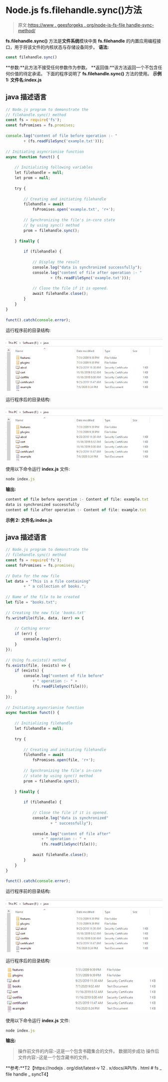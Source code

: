# Node.js fs.filehandle.sync()方法

> 原文:[https://www . geesforgeks . org/node-js-fs-file handle-sync-method/](https://www.geeksforgeeks.org/node-js-fs-filehandle-sync-method/)

**fs.filehandle.sync()** 方法是**文件系统**模块中类 **fs.filehandle** 的内置应用编程接口，用于将该文件的内核状态与存储设备同步。
**语法:**

```js
const filehandle.sync()
```

**参数:**此方法不接受任何参数作为参数。
**返回值:**该方法返回一个不包含任何价值的待定承诺。
下面的程序说明了 **fs.filehandle.sync()** 方法的使用。
**示例 1:** **文件名:index.js**

## java 描述语言

```js
// Node.js program to demonstrate the
// filehandle.sync() method
const fs = require('fs');
const fsPromises = fs.promises;

console.log("content of file before operation :- "
        + (fs.readFileSync('example.txt')));

// Initiating asyncrionise function
async function funct() {

    // Initializing following variables
    let filehandle = null;
    let prom = null;

    try {

        // Creating and initiating filehandle
        filehandle = await
            fsPromises.open('example.txt', 'r+');

        // Synchronizing the file's in-core state
        // by using sync() method
        prom = filehandle.sync();

    } finally {

        if (filehandle) {

            // Display the result
            console.log("data is synchronized successfully");
            console.log("content of file after operation :- "
                    + (fs.readFileSync('example.txt')));

            // Close the file if it is opened.
            await filehandle.close();
        }
    }
}

funct().catch(console.error);
```

运行程序前的目录结构:

![](img/01f73ba41511f0178722008f0b80ab52.png)

运行程序后的目录结构:

![](img/01f73ba41511f0178722008f0b80ab52.png)

使用以下命令运行 **index.js** 文件:

```js
node index.js
```

**输出:**

```js
content of file before operation :- Content of file: example.txt
data is synchronized successfully
content of file after operation :- Content of file: example.txt
```

**示例 2:** **文件名:index.js**

## java 描述语言

```js
// Node.js program to demonstrate the
// filehandle.sync() method
const fs = require('fs');
const fsPromises = fs.promises;

// Data for the new file
let data = "This is a file containing"
        + " a collection of books.";

// Name of the file to be created
let file = "books.txt";

// Creating the new file 'books.txt'
fs.writeFile(file, data, (err) => {

    // Cathing error
    if (err) {
        console.log(err);
    }
});

// Using fs.exists() method
fs.exists(file, (exists) => {
    if (exists) {
        console.log("content of file before"
            + " operation :- " +
            (fs.readFileSync(file)));
    }
});

// Initiating asyncrionise function
async function funct() {

    // Initializing filehandle
    let filehandle = null;

    try {

        // Creating and initiating filehandle
        filehandle = await
            fsPromises.open(file, 'r+');

        // Synchronizing the file's in-core
        // state by using sync() method
        prom = filehandle.sync();

    } finally {

        if (filehandle) {

            // Close the file if it is opened.
            console.log("data is synchronized"
                    + " successfully");

            console.log("content of file after"
                + " operation :- " +
                (fs.readFileSync(file)));

            await filehandle.close();
        }
    }
}

funct().catch(console.error);
```

运行程序前的目录结构:

![](img/01f73ba41511f0178722008f0b80ab52.png)

运行程序后的目录结构:

![](img/0ecf2ff4cf6c5de99b63f81df99f18a4.png)

使用以下命令运行 **index.js** 文件:

```js
node index.js
```

**输出:**

> 操作前文件的内容:-这是一个包含书籍集合的文件。
> 数据同步成功
> 操作后文件内容:-这是一个包含藏书的文件。

**参考:**T2【https://nodejs . org/dist/latest-v 12 . x/docs/API/fs . html # fs _ file handle _ syncT4】